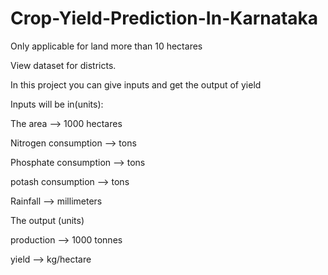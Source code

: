 # Crop-Yield-Prediction-In-Karnataka

Only applicable for land more than 10 hectares

View dataset for districts.

In this project you can give inputs and get the output of yield 

Inputs will be in(units):

The area --> 1000 hectares

Nitrogen consumption --> tons

Phosphate consumption --> tons

potash consumption --> tons

Rainfall --> millimeters


The output (units)

production --> 1000 tonnes

yield --> kg/hectare
